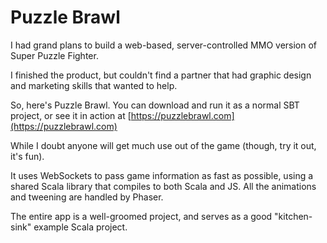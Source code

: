 # Puzzle Brawl

I had grand plans to build a web-based, server-controlled MMO version of Super Puzzle Fighter. 

I finished the product, but couldn't find a partner that had graphic design and marketing skills that wanted to help.

So, here's Puzzle Brawl. You can download and run it as a normal SBT project, or see it in action at [https://puzzlebrawl.com](https://puzzlebrawl.com)

While I doubt anyone will get much use out of the game (though, try it out, it's fun).

It uses WebSockets to pass game information as fast as possible, using a shared Scala library that compiles to both Scala and JS. All the animations and tweening are handled by Phaser.
 
The entire app is a well-groomed project, and serves as a good "kitchen-sink" example Scala project.
